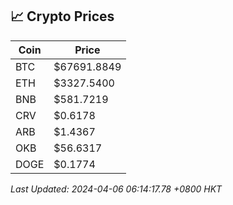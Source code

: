 ## 📈 Crypto Prices

| Coin | Price |
| ---- | ----- |
| BTC | $67691.8849 |
| ETH | $3327.5400 |
| BNB | $581.7219 |
| CRV | $0.6178 |
| ARB | $1.4367 |
| OKB | $56.6317 |
| DOGE | $0.1774 |

_Last Updated: 2024-04-06 06:14:17.78 +0800 HKT_